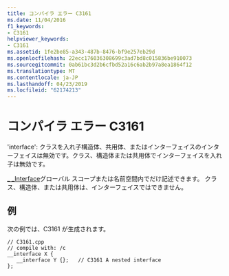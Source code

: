 ```yaml
---
title: コンパイラ エラー C3161
ms.date: 11/04/2016
f1_keywords:
- C3161
helpviewer_keywords:
- C3161
ms.assetid: 1fe2be85-a343-487b-8476-bf9e257eb29d
ms.openlocfilehash: 22ecc176036308699c3ad7bd8c015836be910073
ms.sourcegitcommit: 0ab61bc3d2b6cfbd52a16c6ab2b97a8ea1864f12
ms.translationtype: MT
ms.contentlocale: ja-JP
ms.lasthandoff: 04/23/2019
ms.locfileid: "62174213"
---
```

# <a name="compiler-error-c3161"></a>コンパイラ エラー C3161

'interface': クラスを入れ子構造体、共用体、またはインターフェイスのインターフェイスは無効です。クラス、構造体または共用体でインターフェイスを入れ子は無効です。

[_ _Interface](../../cpp/interface.md)グローバル スコープまたは名前空間内でだけ記述できます。 クラス、構造体、または共用体は、インターフェイスではできません。

## <a name="example"></a>例

次の例では、C3161 が生成されます。

```
// C3161.cpp
// compile with: /c
__interface X {
   __interface Y {};   // C3161 A nested interface
};
```